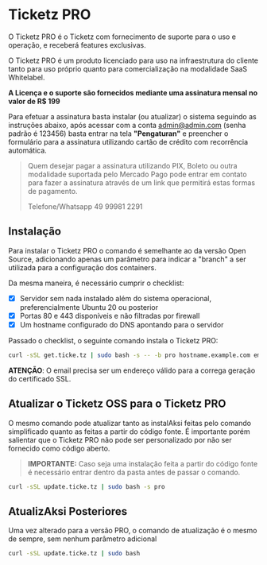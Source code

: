 # Ticketz PRO

O Ticketz PRO é o Ticketz com fornecimento de suporte para o uso e operação, e receberá
features exclusivas.

O Ticketz PRO é um produto licenciado para uso na infraestrutura do cliente tanto
para uso próprio quanto para comercialização na modalidade SaaS Whitelabel.

**A Licença e o suporte são fornecidos mediante uma assinatura mensal no valor de R$ 199**

Para efetuar a assinatura basta instalar (ou atualizar) o sistema seguindo as instruções abaixo,
após acessar com a conta admin@admin.com (senha padrão é 123456) basta entrar na
tela **"Pengaturan"** e preencher o formulário para a assinatura utilizando
cartão de crédito com recorrência automática.

> Quem desejar pagar a assinatura utilizando PIX, Boleto ou outra modalidade suportada
> pelo Mercado Pago pode entrar em contato para fazer a assinatura através de um link
> que permitirá estas formas de pagamento.
>
> Telefone/Whatsapp 49 99981 2291

## Instalação

Para instalar o Ticketz PRO o comando é semelhante ao da versão Open Source,
adicionando apenas um parâmetro para indicar a "branch" a ser utilizada para
a configuração dos containers.

Da mesma maneira, é necessário cumprir o checklist:

- [X] Servidor sem nada instalado além do sistema operacional, preferencialmente Ubuntu 20 ou posterior
- [X] Portas 80 e 443 disponíveis e não filtradas por firewall
- [X] Um hostname configurado do DNS apontando para o servidor

Passado o checklist, o seguinte comando instala o Ticketz PRO:

```bash
curl -sSL get.ticke.tz | sudo bash -s -- -b pro hostname.example.com email@example.com
```

**ATENÇÃO**: O email precisa ser um endereço válido para a correga geração do certificado SSL.

## Atualizar o Ticketz OSS para o Ticketz PRO

O mesmo comando pode atualizar tanto as instalAksi feitas pelo comando simplificado quanto as feitas
a partir do código fonte. É importante porém salientar que o Ticketz PRO não pode ser personalizado
por não ser fornecido como código aberto.

> **IMPORTANTE:** Caso seja uma instalação feita a partir do código fonte é necessário entrar dentro
> da pasta antes de passar o comando.

```bash
curl -sSL update.ticke.tz | sudo bash -s pro
```

## AtualizAksi Posteriores

Uma vez alterado para a versão PRO, o comando de atualização é o mesmo de sempre, sem nenhum parâmetro adicional

```bash
curl -sSL update.ticke.tz | sudo bash
```
